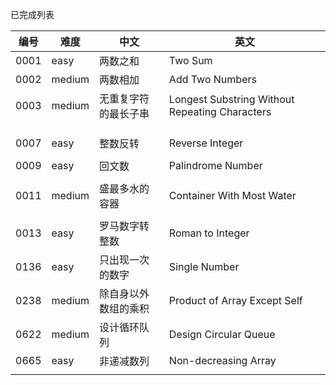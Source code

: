 ﻿已完成列表

| 编号 | 难度   | 中文                 | 英文                                           |
| ---- | ------ | -------------------- | ---------------------------------------------- |
| 0001 | easy   | 两数之和             | Two Sum                                        |
| 0002 | medium | 两数相加             | Add Two Numbers                                |
| 0003 | medium | 无重复字符的最长子串 | Longest Substring Without Repeating Characters |
|      |        |                      |                                                |
|      |        |                      |                                                |
|      |        |                      |                                                |
| 0007 | easy   | 整数反转             | Reverse Integer                                |
|      |        |                      |                                                |
| 0009 | easy   | 回文数               | Palindrome Number                              |
|      |        |                      |                                                |
| 0011 | medium | 盛最多水的容器       | Container With Most Water                      |
|      |        |                      |                                                |
| 0013 | easy   | 罗马数字转整数       | Roman to Integer                               |
| 0136 | easy   | 只出现一次的数字     | Single Number                                  |
| 0238 | medium | 除自身以外数组的乘积 | Product of Array Except Self                   |
| 0622 | medium | 设计循环队列         | Design Circular Queue                          |
| 0665 | easy   | 非递减数列           | Non-decreasing Array                           |
|      |        |                      |                                                |

